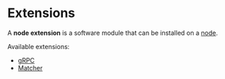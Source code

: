 # Extensions

A **node extension** is a software module that can be installed on a [node](/en/blockchain/node).

Available extensions:

* [gRPC](/en/waves-node/extensions/grpc-server)
* [Matcher](https://github.com/wavesplatform/matcher)
